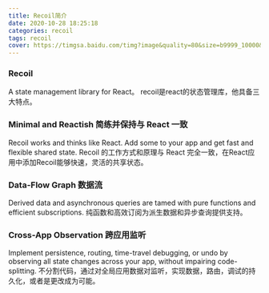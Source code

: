 ```yaml
---
title: Recoil简介
date: 2020-10-28 18:25:18
categories: recoil
tags: recoil
cover: https://timgsa.baidu.com/timg?image&quality=80&size=b9999_10000&sec=1603899715158&di=7cf2507262ff0760180d2b11803e44d9&imgtype=0&src=http%3A%2F%2Fpic1.win4000.com%2Fwallpaper%2Fd%2F5806e5a96a0af.jpg
---
```

### Recoil
A state management library for React。
recoil是react的状态管理库，他具备三大特点。

### Minimal and Reactish 简练并保持与 React 一致
Recoil works and thinks like React. Add some to your app and get fast and flexible shared state.
Recoil 的工作方式和原理与 React 完全一致，在React应用中添加Recoil能够快速，灵活的共享状态。

### Data-Flow Graph  数据流
Derived data and asynchronous queries are tamed with pure functions and efficient subscriptions.
纯函数和高效订阅为派生数据和异步查询提供支持。

### Cross-App Observation 跨应用监听
Implement persistence, routing, time-travel debugging, or undo by observing all state changes across your app, without impairing code-splitting.
不分割代码，通过对全局应用数据对监听，实现数据，路由，调试的持久化，或者是更改成为可能。